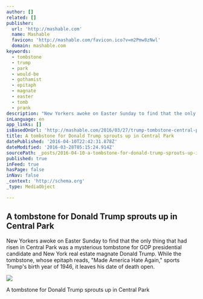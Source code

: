 ```yaml
---
author: []
related: []
publisher:
  url: 'http://mashable.com'
  name: Mashable
  favicon: 'http://mashable.com/favicon.ico?v=m2Pmw8zNwl'
  domain: mashable.com
keywords:
  - tombstone
  - trump
  - park
  - would-be
  - gothamist
  - epitaph
  - magnate
  - easter
  - tomb
  - prank
description: "New Yorkers awoke on Easter Sunday to find that the only thing that had risen in Central Park was a mysterious tombstone for GOP presidential candidate and New York real estate magnate Donald Trump. While the tombstone, whose epitaph reads, \"Made America Hate Again,\" sports Trump's birth year of 1946, it leaves his date of death open."
inLanguage: en
app_links: []
isBasedOnUrl: 'http://mashable.com/2016/03/27/trump-tombstone-central-park/'
title: A tombstone for Donald Trump sprouts up in Central Park
datePublished: '2016-04-10T22:42:31.878Z'
dateModified: '2016-03-28T05:15:24.914Z'
sourcePath: _posts/2016-04-10-a-tombstone-for-donald-trump-sprouts-up-in-central-park.md
published: true
inFeed: true
hasPage: false
inNav: false
_context: 'http://schema.org'
_type: MediaObject

---
```

<article style=""><h1>A tombstone for Donald Trump sprouts up in Central Park</h1><p>New Yorkers awoke on Easter Sunday to find that the only thing that had risen in Central Park was a mysterious tombstone for GOP presidential candidate and New York real estate magnate Donald Trump. While the tombstone, whose epitaph reads, "Made America Hate Again," sports Trump's birth year of 1946, it leaves his date of death open.</p><img src="http://rack.2.mshcdn.com/media/ZgkyMDE2LzAzLzI3LzZlLzkzNzRiODExODM4LjNkMzgxLmpwZwpwCXRodW1iCTEyMDB4NjMwCmUJanBn/63da955f/fe4/9374b811838f45d5a36a806f75bfd7f6.jpg" /></article>

A tombstone for Donald Trump sprouts up in Central Park